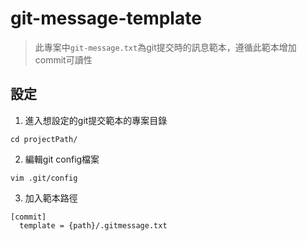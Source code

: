 # git-message-template

> 此專案中`git-message.txt`為git提交時的訊息範本，遵循此範本增加commit可讀性

## 設定

1. 進入想設定的git提交範本的專案目錄
```
cd projectPath/
```

2. 編輯git config檔案
```shell
vim .git/config
```

3. 加入範本路徑
```text
[commit]
  template = {path}/.gitmessage.txt
```
